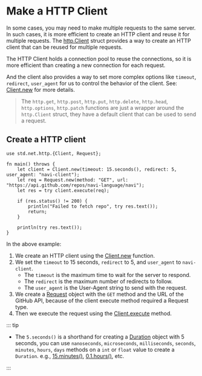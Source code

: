 # Make a HTTP Client

In some cases, you may need to make multiple requests to the same server. In such cases, it is more efficient to create an HTTP client and reuse it for multiple requests. The [http.Client](/stdlib/std.net.http#std.net.http.Client) struct provides a way to create an HTTP client that can be reused for multiple requests.

The HTTP Client holds a connection pool to reuse the connections, so it is more efficient than creating a new connection for each request.

And the client also provides a way to set more complex options like `timeout`, `redirect`, `user_agent` for us to control the behavior of the client. See: [Client.new](/stdlib/std.net.http#Client.new) for more details.

> The `http.get`, `http.post`, `http.put`, `http.delete`, `http.head`, `http.options`, `http.patch` functions are just a wrapper around the `http.Client` struct, they have a default client that can be used to send a request.

## Create a HTTP client

```nv,no_run
use std.net.http.{Client, Request};

fn main() throws {
    let client = Client.new(timeout: 15.seconds(), redirect: 5, user_agent: "navi-client");
    let req = Request.new(method: "GET", url: "https://api.github.com/repos/navi-language/navi");
    let res = try client.execute(req);

    if (res.status() != 200) {
        println("Failed to fetch repo", try res.text());
        return;
    }

    println(try res.text());
}
```

In the above example:

1. We create an HTTP client using the [Client.new](/stdlib/std.net.http#std.net.http.Client#new) function.
2. We set the `timeout` to 15 seconds, `redirect` to 5, and `user_agent` to `navi-client`.
   - The `timeout` is the maximum time to wait for the server to respond.
   - The `redirect` is the maximum number of redirects to follow.
   - The `user_agent` is the User-Agent string to send with the request.
3. We create a [Request](/stdlib/std.net.http#std.net.http.Request) object with the `GET` method and the URL of the GitHub API, because of the client execute method required a Request type.
4. Then we execute the request using the [Client.execute](/stdlib/std.net.http#Client#execute) method.

::: tip

- The `5.seconds()` is a shorthand for creating a [Duration](/stdlib/std.time#std.time.Duration) object with 5 seconds, you can use `nanoseconds`, `microseconds`, `milliseconds`, `seconds`, `minutes`, `hours`, `days` methods on a `int` or `float` value to create a `Duration`. e.g., [15.minutes()](/stdlib/lang.int#int#minutes), [0.1.hours()](/stdlib/lang.float#float#hours), etc.

:::
